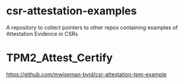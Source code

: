 # csr-attestation-examples
A repository to collect pointers to other repos containing examples of Attestation Evidence in CSRs


# TPM2_Attest_Certify

https://github.com/mwiseman-byid/csr-attestation-tpm-example

